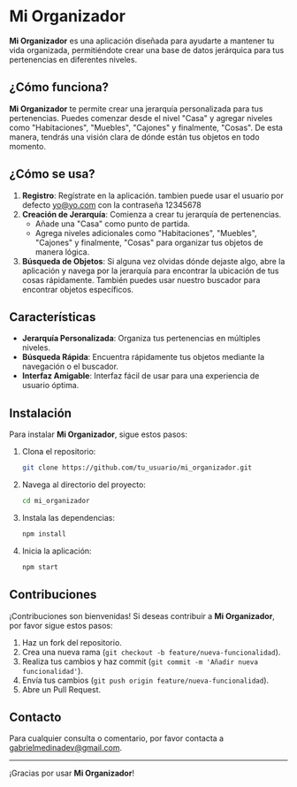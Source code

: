 # Mi Organizador

**Mi Organizador** es una aplicación diseñada para ayudarte a mantener tu vida organizada, permitiéndote crear una base de datos jerárquica para tus pertenencias en diferentes niveles.

## ¿Cómo funciona?

**Mi Organizador** te permite crear una jerarquía personalizada para tus pertenencias. Puedes comenzar desde el nivel "Casa" y agregar niveles como "Habitaciones", "Muebles", "Cajones" y finalmente, "Cosas". De esta manera, tendrás una visión clara de dónde están tus objetos en todo momento.

## ¿Cómo se usa?

1. **Registro**: Regístrate en la aplicación. tambien puede usar el usuario por defecto yo@yo.com con la contraseña 12345678
2. **Creación de Jerarquía**: Comienza a crear tu jerarquía de pertenencias.
    - Añade una "Casa" como punto de partida.
    - Agrega niveles adicionales como "Habitaciones", "Muebles", "Cajones" y finalmente, "Cosas" para organizar tus objetos de manera lógica.
3. **Búsqueda de Objetos**: Si alguna vez olvidas dónde dejaste algo, abre la aplicación y navega por la jerarquía para encontrar la ubicación de tus cosas rápidamente. También puedes usar nuestro buscador para encontrar objetos específicos.

## Características

- **Jerarquía Personalizada**: Organiza tus pertenencias en múltiples niveles.
- **Búsqueda Rápida**: Encuentra rápidamente tus objetos mediante la navegación o el buscador.
- **Interfaz Amigable**: Interfaz fácil de usar para una experiencia de usuario óptima.

## Instalación

Para instalar **Mi Organizador**, sigue estos pasos:

1. Clona el repositorio:
    ```bash
    git clone https://github.com/tu_usuario/mi_organizador.git
    ```
2. Navega al directorio del proyecto:
    ```bash
    cd mi_organizador
    ```
3. Instala las dependencias:
    ```bash
    npm install
    ```
4. Inicia la aplicación:
    ```bash
    npm start
    ```

## Contribuciones

¡Contribuciones son bienvenidas! Si deseas contribuir a **Mi Organizador**, por favor sigue estos pasos:

1. Haz un fork del repositorio.
2. Crea una nueva rama (`git checkout -b feature/nueva-funcionalidad`).
3. Realiza tus cambios y haz commit (`git commit -m 'Añadir nueva funcionalidad'`).
4. Envía tus cambios (`git push origin feature/nueva-funcionalidad`).
5. Abre un Pull Request.



## Contacto

Para cualquier consulta o comentario, por favor contacta a [gabrielmedinadev@gmail.com](mailto:gabrielmedinadev@gmail.com).

---

¡Gracias por usar **Mi Organizador**!

